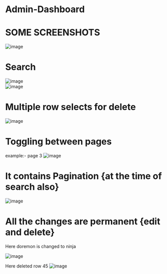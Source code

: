 # Admin-Dashboard

# SOME SCREENSHOTS

![image](https://github.com/diyagoyal98/Admin-Dashboard/assets/87846440/7622d1d1-2995-4fc8-ad0a-5111ed8768dd)
<br>
# Search
![image](https://github.com/diyagoyal98/Admin-Dashboard/assets/87846440/c461335f-0ded-49a8-b702-8e927d3c11d6)
<br>
![image](https://github.com/diyagoyal98/Admin-Dashboard/assets/87846440/af3baf70-3a0b-48e8-8137-b593f1287155)
<br>
# Multiple row selects for delete

![image](https://github.com/diyagoyal98/Admin-Dashboard/assets/87846440/db43d763-91fe-46ab-8b12-8e6dc96404b4)


# Toggling between pages

example:- page 3 
![image](https://github.com/diyagoyal98/Admin-Dashboard/assets/87846440/76ab6840-dd44-431c-861c-ecba5bcfefc5)


# It contains Pagination {at the time of search also}

![image](https://github.com/diyagoyal98/Admin-Dashboard/assets/87846440/beb71466-3740-4130-bb0f-216b7457acfd)

# All the changes are permanent {edit and delete}

Here doremon is changed to ninja

![image](https://github.com/diyagoyal98/Admin-Dashboard/assets/87846440/c08e633d-b51c-4e5d-bf8d-da06dba2bdc0)

Here deleted row 45
![image](https://github.com/diyagoyal98/Admin-Dashboard/assets/87846440/14203c80-7d36-42f8-a07a-2a39419e046d)
